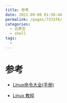 ```yaml
---
title: 参考
date: 2021-09-08 01:58:44
permalink: /pages/7333f6/
categories:
  - 云原生
  - shell
tags:
  - 
---
```



# 参考

- [Linux命令大全(手册)](https://www.linuxcool.com/)

- [Linux 教程](https://www.runoob.com/linux/linux-tutorial.html)





